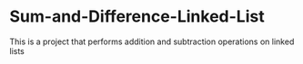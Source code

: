 # Sum-and-Difference-Linked-List
This is a project that performs addition and subtraction operations on linked lists
